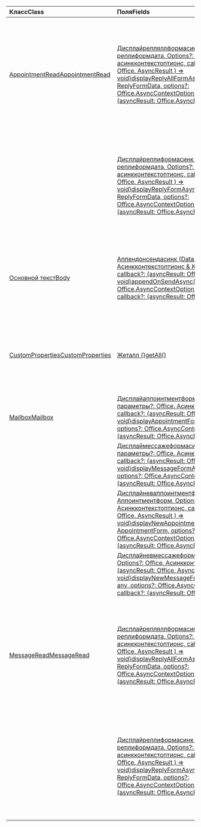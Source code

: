 | <span data-ttu-id="d6534-101">Класс</span><span class="sxs-lookup"><span data-stu-id="d6534-101">Class</span></span> | <span data-ttu-id="d6534-102">Поля</span><span class="sxs-lookup"><span data-stu-id="d6534-102">Fields</span></span> | <span data-ttu-id="d6534-103">Описание</span><span class="sxs-lookup"><span data-stu-id="d6534-103">Description</span></span> |
|:---|:---|:---|
|[<span data-ttu-id="d6534-104">AppointmentRead</span><span class="sxs-lookup"><span data-stu-id="d6534-104">AppointmentRead</span></span>](/javascript/api/outlook/outlook.appointmentread)|[<span data-ttu-id="d6534-105">Дисплайрепляллформасинк (Формдата: string \| реплиформдата, Options?: Office. асинкконтекстоптионс, callback?: (AsyncResult: Office. AsyncResult <void> ) => void)</span><span class="sxs-lookup"><span data-stu-id="d6534-105">displayReplyAllFormAsync(formData: string \| ReplyFormData, options?: Office.AsyncContextOptions, callback?: (asyncResult: Office.AsyncResult<void>) => void)</span></span>](/javascript/api/outlook/outlook.appointmentread#displayreplyallformasync-formdata--options--callback--asyncresult-)|<span data-ttu-id="d6534-106">Отображает форму ответа, включающую отправителя и всех получателей выбранного сообщения или организатора и всех участников</span><span class="sxs-lookup"><span data-stu-id="d6534-106">Displays a reply form that includes either the sender and all recipients of the selected message or the organizer and all attendees of the</span></span>|
||[<span data-ttu-id="d6534-107">Дисплайреплиформасинк (Формдата: string \| реплиформдата, Options?: Office. асинкконтекстоптионс, callback?: (AsyncResult: Office. AsyncResult <void> ) => void)</span><span class="sxs-lookup"><span data-stu-id="d6534-107">displayReplyFormAsync(formData: string \| ReplyFormData, options?: Office.AsyncContextOptions, callback?: (asyncResult: Office.AsyncResult<void>) => void)</span></span>](/javascript/api/outlook/outlook.appointmentread#displayreplyformasync-formdata--options--callback--asyncresult-)|<span data-ttu-id="d6534-108">Отображает форму ответа, включающую только отправителя выбранного сообщения или организатора выбранной встречи.</span><span class="sxs-lookup"><span data-stu-id="d6534-108">Displays a reply form that includes only the sender of the selected message or the organizer of the selected appointment.</span></span>|
|[<span data-ttu-id="d6534-109">Основной текст</span><span class="sxs-lookup"><span data-stu-id="d6534-109">Body</span></span>](/javascript/api/outlook/outlook.body)|[<span data-ttu-id="d6534-110">Аппендонсендасинк (Data: String, Options?: Office. Асинкконтекстоптионс & КоерЦионтипеоптионс, callback?: (asyncResult: Office. AsyncResult <void> ) => void)</span><span class="sxs-lookup"><span data-stu-id="d6534-110">appendOnSendAsync(data: string, options?: Office.AsyncContextOptions & CoercionTypeOptions, callback?: (asyncResult: Office.AsyncResult<void>) => void)</span></span>](/javascript/api/outlook/outlook.body#appendonsendasync-data--options--callback--asyncresult-)|<span data-ttu-id="d6534-111">Добавляется к отправке указанного содержимого в конец тела элемента после любой подписи.</span><span class="sxs-lookup"><span data-stu-id="d6534-111">Appends on send the specified content to the end of the item body, after any signature.</span></span>|
|[<span data-ttu-id="d6534-112">CustomProperties</span><span class="sxs-lookup"><span data-stu-id="d6534-112">CustomProperties</span></span>](/javascript/api/outlook/outlook.customproperties)|[<span data-ttu-id="d6534-113">Жеталл ()</span><span class="sxs-lookup"><span data-stu-id="d6534-113">getAll()</span></span>](/javascript/api/outlook/outlook.customproperties#getall--)|<span data-ttu-id="d6534-114">Возвращает объект со всеми настраиваемыми свойствами в коллекции пар "имя-значение".</span><span class="sxs-lookup"><span data-stu-id="d6534-114">Returns an object with all custom properties in a collection of name/value pairs.</span></span>|
|[<span data-ttu-id="d6534-115">Mailbox</span><span class="sxs-lookup"><span data-stu-id="d6534-115">Mailbox</span></span>](/javascript/api/outlook/outlook.mailbox)|[<span data-ttu-id="d6534-116">Дисплайаппоинтментформасинк (itemId: строка, параметры?: Office. Асинкконтекстоптионс, callback?: (asyncResult: Office. AsyncResult <void> ) => void)</span><span class="sxs-lookup"><span data-stu-id="d6534-116">displayAppointmentFormAsync(itemId: string, options?: Office.AsyncContextOptions, callback?: (asyncResult: Office.AsyncResult<void>) => void)</span></span>](/javascript/api/outlook/outlook.mailbox#displayappointmentformasync-itemid--options--callback--asyncresult-)|<span data-ttu-id="d6534-117">Отображает имеющуюся встречу из календаря.</span><span class="sxs-lookup"><span data-stu-id="d6534-117">Displays an existing calendar appointment.</span></span>|
||[<span data-ttu-id="d6534-118">Дисплаймессажеформасинк (itemId: строка, параметры?: Office. Асинкконтекстоптионс, callback?: (asyncResult: Office. AsyncResult <void> ) => void)</span><span class="sxs-lookup"><span data-stu-id="d6534-118">displayMessageFormAsync(itemId: string, options?: Office.AsyncContextOptions, callback?: (asyncResult: Office.AsyncResult<void>) => void)</span></span>](/javascript/api/outlook/outlook.mailbox#displaymessageformasync-itemid--options--callback--asyncresult-)|<span data-ttu-id="d6534-119">Отображает имеющееся сообщение.</span><span class="sxs-lookup"><span data-stu-id="d6534-119">Displays an existing message.</span></span>|
||[<span data-ttu-id="d6534-120">Дисплайневаппоинтментформасинк (Parameters: Аппоинтментформ, Options?: Office. Асинкконтекстоптионс, callback?: (asyncResult: Office. AsyncResult <void> ) => void)</span><span class="sxs-lookup"><span data-stu-id="d6534-120">displayNewAppointmentFormAsync(parameters: AppointmentForm, options?: Office.AsyncContextOptions, callback?: (asyncResult: Office.AsyncResult<void>) => void)</span></span>](/javascript/api/outlook/outlook.mailbox#displaynewappointmentformasync-parameters--options--callback--asyncresult-)|<span data-ttu-id="d6534-121">Отображает форму для создания новой встречи в календаре.</span><span class="sxs-lookup"><span data-stu-id="d6534-121">Displays a form for creating a new calendar appointment.</span></span>|
||[<span data-ttu-id="d6534-122">Дисплайневмессажеформасинк (Parameters: Any, Options?: Office. Асинкконтекстоптионс, callback?: (asyncResult: Office. AsyncResult <void> ) => void)</span><span class="sxs-lookup"><span data-stu-id="d6534-122">displayNewMessageFormAsync(parameters: any, options?: Office.AsyncContextOptions, callback?: (asyncResult: Office.AsyncResult<void>) => void)</span></span>](/javascript/api/outlook/outlook.mailbox#displaynewmessageformasync-parameters--options--callback--asyncresult-)|<span data-ttu-id="d6534-123">Отображает форму для создания нового сообщения.</span><span class="sxs-lookup"><span data-stu-id="d6534-123">Displays a form for creating a new message.</span></span>|
|[<span data-ttu-id="d6534-124">MessageRead</span><span class="sxs-lookup"><span data-stu-id="d6534-124">MessageRead</span></span>](/javascript/api/outlook/outlook.messageread)|[<span data-ttu-id="d6534-125">Дисплайрепляллформасинк (Формдата: string \| реплиформдата, Options?: Office. асинкконтекстоптионс, callback?: (AsyncResult: Office. AsyncResult <void> ) => void)</span><span class="sxs-lookup"><span data-stu-id="d6534-125">displayReplyAllFormAsync(formData: string \| ReplyFormData, options?: Office.AsyncContextOptions, callback?: (asyncResult: Office.AsyncResult<void>) => void)</span></span>](/javascript/api/outlook/outlook.messageread#displayreplyallformasync-formdata--options--callback--asyncresult-)|<span data-ttu-id="d6534-126">Отображает форму ответа, включающую отправителя и всех получателей выбранного сообщения или организатора и всех участников</span><span class="sxs-lookup"><span data-stu-id="d6534-126">Displays a reply form that includes either the sender and all recipients of the selected message or the organizer and all attendees of the</span></span>|
||[<span data-ttu-id="d6534-127">Дисплайреплиформасинк (Формдата: string \| реплиформдата, Options?: Office. асинкконтекстоптионс, callback?: (AsyncResult: Office. AsyncResult <void> ) => void)</span><span class="sxs-lookup"><span data-stu-id="d6534-127">displayReplyFormAsync(formData: string \| ReplyFormData, options?: Office.AsyncContextOptions, callback?: (asyncResult: Office.AsyncResult<void>) => void)</span></span>](/javascript/api/outlook/outlook.messageread#displayreplyformasync-formdata--options--callback--asyncresult-)|<span data-ttu-id="d6534-128">Отображает форму ответа, включающую только отправителя выбранного сообщения или организатора выбранной встречи.</span><span class="sxs-lookup"><span data-stu-id="d6534-128">Displays a reply form that includes only the sender of the selected message or the organizer of the selected appointment.</span></span>|
